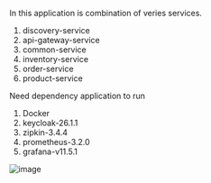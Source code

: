 In this application is combination of veries services.
  1. discovery-service
  2. api-gateway-service
  3. common-service
  4. inventory-service
  5. order-service
  6. product-service

Need dependency application to run
  1. Docker
  2. keycloak-26.1.1
  3. zipkin-3.4.4
  4. prometheus-3.2.0
  5. grafana-v11.5.1

![image](https://github.com/user-attachments/assets/23b87335-4a3d-4ffe-b72c-abf074dc1487)

